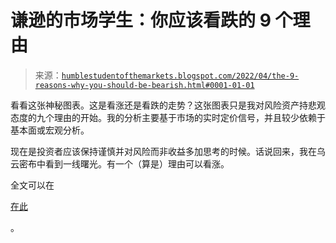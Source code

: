 <!--yml

类别：未分类

日期：2024-05-18 01:45:51

-->

# 谦逊的市场学生：你应该看跌的 9 个理由

> 来源：[`humblestudentofthemarkets.blogspot.com/2022/04/the-9-reasons-why-you-should-be-bearish.html#0001-01-01`](https://humblestudentofthemarkets.blogspot.com/2022/04/the-9-reasons-why-you-should-be-bearish.html#0001-01-01)

看看这张神秘图表。这是看涨还是看跌的走势？这张图表只是我对风险资产持悲观态度的九个理由的开始。我的分析主要基于市场的实时定价信号，并且较少依赖于基本面或宏观分析。

现在是投资者应该保持谨慎并对风险而非收益多加思考的时候。话说回来，我在乌云密布中看到一线曙光。有一个（算是）理由可以看涨。

全文可以在

[在此](https://humblestudentofthemarkets.com/2022/04/09/the-9-reasons-you-should-be-bearish/)

。

